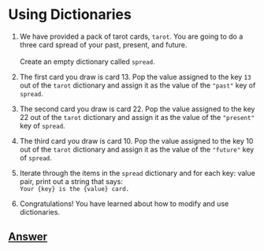 # Using Dictionaries

1. We have provided a pack of tarot cards, ```tarot```. You are going to do a three card spread of your past, present, and future.
<br /><br />Create an empty dictionary called ```spread```.

2. The first card you draw is card 13. Pop the value assigned to the key ```13``` out of the ```tarot``` dictionary and assign it as the value of the ```"past"``` key of ```spread```.

3. The second card you draw is card 22. Pop the value assigned to the key 22 out of the ```tarot``` dictionary and assign it as the value of the ```"present"``` key of ```spread```.

4. The third card you draw is card 10. Pop the value assigned to the key 10 out of the ```tarot``` dictionary and assign it as the value of the ```"future"``` key of ```spread```.

5. Iterate through the items in the ```spread``` dictionary and for each key: value pair, print out a string that says:
<br />```Your {key} is the {value} card.```

6. Congratulations! You have learned about how to modify and use dictionaries.

## [Answer](answer.py)
